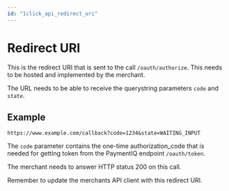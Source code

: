 ```yaml
---
id: "1click_api_redirect_uri"
---
```


# Redirect URI

This is the redirect URI that is sent to the call `/oauth/authorize`.
This needs to be hosted and implemented by the merchant.

The URL needs to be able to receive the querystring parameters 
`code` and `state`.

## Example

`https://www.example.com/callback?code=1234&state=WAITING_INPUT`

The `code` parameter contains the one-time authorization_code that is needed for getting token from the PaymentIQ endpoint `/oauth/token`.

The merchant needs to answer HTTP status 200 on this call.

Remember to update the merchants API client with this redirect URI.